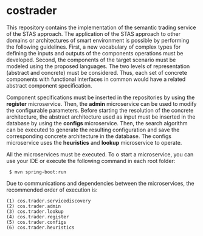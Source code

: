 # costrader

This repository contains the implementation of the semantic trading service of the STAS approach. The application of the STAS approach to other domains or architectures of smart environment is possible by performing the following guidelines. First, a new vocabulary of complex types for defining the inputs and outputs of the components operations must be developed. Second, the components of the target scenario must be modeled using the proposed languages. The two levels of representation (abstract and concrete) must be considered. Thus, each set of concrete components with functional interfaces in common would have a related abstract component specification. 

Component specifications must be inserted in the repositories by using the **register** microservice. Then, the **admin** microservice can be used to modify the configurable parameters. Before starting the resolution of the concrete architecture, the abstract architecture used as input must be inserted in the database by using the **configs** microservice. Then, the search algorithm can be executed to generate the resulting configuration and save the corresponding concrete architecture in the database. The configs microservice uses the **heuristics** and **lookup** microservice to operate.

All the microservices must be executed. To o start a microservice, you can use your IDE or execute the following command in each root folder:

  ```  $ mvn spring-boot:run  ```

Due to communications and dependencies between the microservices, the recommended order of execution is:

    (1) cos.trader.servicediscovery
    (2) cos.trader.admin
    (3) cos.trader.lookup
    (4) cos.trader.register
    (5) cos.trader.configs
    (6) cos.trader.heuristics
  


